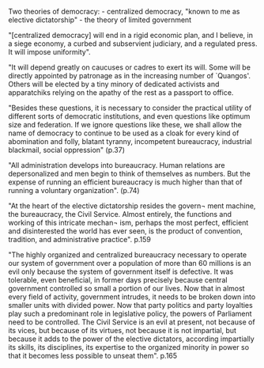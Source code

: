 Two theories of democracy:
	- centralized democracy, "known to me as elective dictatorship"
	- the theory of limited government

"[centralized democracy] will end in a rigid economic plan, and I believe, in a siege economy, a curbed and subservient judiciary, and a regulated press. It will impose uniformity".

"It will depend greatly on caucuses or cadres to exert its will. Some will be directly appointed by patronage as in the increasing number of \`Quangos'. Others will be elected by a tiny minory of dedicated activists and apparatchiks relying on the apathy of the rest as a passport to office.

"Besides these questions, it is necessary to consider the practical utility of different sorts of democratic institutions, and even questions like optimum size and federation. If we ignore questions like these, we shall allow the name of democracy to continue to be used as a cloak for every kind of abomination and folly, blatant tyranny, incompetent bureaucracy, industrial blackmail, social oppression" (p.37)

 "All administration develops into bureaucracy. Human relations are depersonalized and men begin to think of themselves as numbers. But the expense of running an efficient bureaucracy is much higher than that of running a voluntary organization". (p.74)
 
"At the heart of the elective dictatorship resides the govern¬ ment machine, the bureaucracy, the Civil Service. Almost entirely, the functions and working of this intricate mechan¬ ism, perhaps the most perfect, efficient and disinterested the world has ever seen, is the product of convention, tradition, and administrative practice". p.159

"The highly organized and centralized bureaucracy necessary to operate our system of government over a population of more than 60 millions is an evil only because the system of government itself is defective. It was tolerable, even beneficial, in former days precisely because central government controlled so small a portion of our lives. Now that in almost every field of activity, government intrudes, it needs to be broken down into smaller units with divided power. Now that party politics and party loyalties play such a predominant role in legislative policy, the powers of Parliament need to be controlled. The Civil Service is an evil at present, not because of its vices, but because of its virtues, not because it is not impartial, but because it adds to the power of the elective dictators, according impartially its skills, its disciplines, its expertise to the organized minority in power so that it becomes less possible to unseat them". p.165
